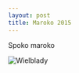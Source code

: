 ```yaml
---
layout: post
title: Maroko 2015
---
```


Spoko maroko

![Wielblady](http://www.baltika.com.pl/wp-content/uploads/2015/07/maroko-sahara-wstep.jpg)